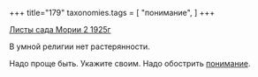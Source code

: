 +++
title="179"
taxonomies.tags = [
 "понимание",
]
+++

[Листы сада Мории 2 1925г](/agni/1925)

В умной религии нет растерянности.   

Надо проще быть. Укажите своим. Надо обострить [понимание](/tags/понимание).   

